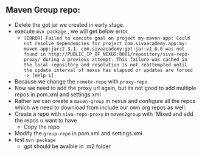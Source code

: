 ## Maven Group repo:
* Delete the gpt jar we created in early stage. 
* execute `mvn package` , we will get below error
    * `[ERROR] Failed to execute goal on project my-maven-app: Could not resolve dependencies for project com.sivaacademy.app:my-maven-app:jar:2.3.1: com.sivaacademy:gpt:jar:v1.0.0 was not found in http://PUBLIC_IP_OF_NEXUS:8081/repository/siva-repo-proxy/ during a previous attempt. This failure was cached in the local repository and resolution is not reattempted until the update interval of nexus has elapsed or updates are forced -> [Help 1]`
* Because we change the `remote-repo` with `proxy-repo`
* Now we need to add the proxy url again, but its not good to add multiple repos in pom.xml and settings.xml
* Rather we can create a `maven-group` in nexus and configure all the repos which we need to download from include our own org repos as well.
* Create a repo with `siva-repo-proxy` in `maven2group` with `Mixed  and add the repos u want to have
    * Copy the repo
* Modify the `group-repo` in pom.xml and settings.xml
* test `mvn package`
    * gpt should be avalble in .m2 folder
